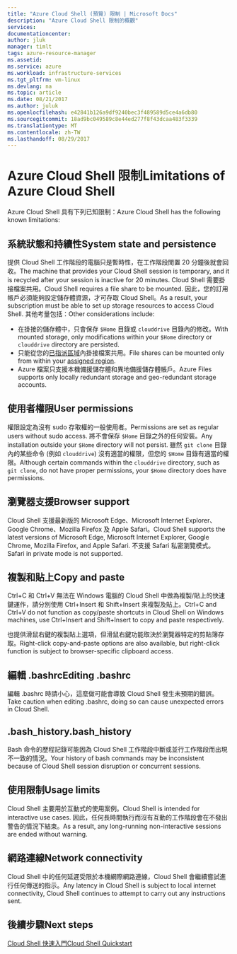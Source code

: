 ```yaml
---
title: "Azure Cloud Shell (預覽) 限制 | Microsoft Docs"
description: "Azure Cloud Shell 限制的概觀"
services: 
documentationcenter: 
author: jluk
manager: timlt
tags: azure-resource-manager
ms.assetid: 
ms.service: azure
ms.workload: infrastructure-services
ms.tgt_pltfrm: vm-linux
ms.devlang: na
ms.topic: article
ms.date: 08/21/2017
ms.author: juluk
ms.openlocfilehash: e42841b126a9df9240bec3f489589d5ce4a6db80
ms.sourcegitcommit: 18ad9bc049589c8e44ed277f8f43dcaa483f3339
ms.translationtype: MT
ms.contentlocale: zh-TW
ms.lasthandoff: 08/29/2017
---
```

# <a name="limitations-of-azure-cloud-shell"></a><span data-ttu-id="65cc1-103">Azure Cloud Shell 限制</span><span class="sxs-lookup"><span data-stu-id="65cc1-103">Limitations of Azure Cloud Shell</span></span>
<span data-ttu-id="65cc1-104">Azure Cloud Shell 具有下列已知限制：</span><span class="sxs-lookup"><span data-stu-id="65cc1-104">Azure Cloud Shell has the following known limitations:</span></span>

## <a name="system-state-and-persistence"></a><span data-ttu-id="65cc1-105">系統狀態和持續性</span><span class="sxs-lookup"><span data-stu-id="65cc1-105">System state and persistence</span></span>
<span data-ttu-id="65cc1-106">提供 Cloud Shell 工作階段的電腦只是暫時性，在工作階段閒置 20 分鐘後就會回收。</span><span class="sxs-lookup"><span data-stu-id="65cc1-106">The machine that provides your Cloud Shell session is temporary, and it is recycled after your session is inactive for 20 minutes.</span></span> <span data-ttu-id="65cc1-107">Cloud Shell 需要掛接檔案共用。</span><span class="sxs-lookup"><span data-stu-id="65cc1-107">Cloud Shell requires a file share to be mounted.</span></span> <span data-ttu-id="65cc1-108">因此，您的訂用帳戶必須能夠設定儲存體資源，才可存取 Cloud Shell。</span><span class="sxs-lookup"><span data-stu-id="65cc1-108">As a result, your subscription must be able to set up storage resources to access Cloud Shell.</span></span> <span data-ttu-id="65cc1-109">其他考量包括：</span><span class="sxs-lookup"><span data-stu-id="65cc1-109">Other considerations include:</span></span>
* <span data-ttu-id="65cc1-110">在掛接的儲存體中，只會保存 `$Home` 目錄或 `clouddrive` 目錄內的修改。</span><span class="sxs-lookup"><span data-stu-id="65cc1-110">With mounted storage, only modifications within your `$Home` directory or `clouddrive` directory are persisted.</span></span>
* <span data-ttu-id="65cc1-111">只能從您的[已指派區域](persisting-shell-storage.md#mount-a-new-clouddrive)內掛接檔案共用。</span><span class="sxs-lookup"><span data-stu-id="65cc1-111">File shares can be mounted only from within your [assigned region](persisting-shell-storage.md#mount-a-new-clouddrive).</span></span>
* <span data-ttu-id="65cc1-112">Azure 檔案只支援本機備援儲存體和異地備援儲存體帳戶。</span><span class="sxs-lookup"><span data-stu-id="65cc1-112">Azure Files supports only locally redundant storage and geo-redundant storage accounts.</span></span>

## <a name="user-permissions"></a><span data-ttu-id="65cc1-113">使用者權限</span><span class="sxs-lookup"><span data-stu-id="65cc1-113">User permissions</span></span>
<span data-ttu-id="65cc1-114">權限設定為沒有 sudo 存取權的一般使用者。</span><span class="sxs-lookup"><span data-stu-id="65cc1-114">Permissions are set as regular users without sudo access.</span></span> <span data-ttu-id="65cc1-115">將不會保存 `$Home` 目錄之外的任何安裝。</span><span class="sxs-lookup"><span data-stu-id="65cc1-115">Any installation outside your `$Home` directory will not persist.</span></span>
<span data-ttu-id="65cc1-116">雖然 `git clone` 目錄內的某些命令 (例如 `clouddrive`) 沒有適當的權限，但您的 `$Home` 目錄有適當的權限。</span><span class="sxs-lookup"><span data-stu-id="65cc1-116">Although certain commands within the `clouddrive` directory, such as `git clone`, do not have proper permissions, your `$Home` directory does have permissions.</span></span>

## <a name="browser-support"></a><span data-ttu-id="65cc1-117">瀏覽器支援</span><span class="sxs-lookup"><span data-stu-id="65cc1-117">Browser support</span></span>
<span data-ttu-id="65cc1-118">Cloud Shell 支援最新版的 Microsoft Edge、Microsoft Internet Explorer、Google Chrome、Mozilla Firefox 及 Apple Safari。</span><span class="sxs-lookup"><span data-stu-id="65cc1-118">Cloud Shell supports the latest versions of Microsoft Edge, Microsoft Internet Explorer, Google Chrome, Mozilla Firefox, and Apple Safari.</span></span> <span data-ttu-id="65cc1-119">不支援 Safari 私密瀏覽模式。</span><span class="sxs-lookup"><span data-stu-id="65cc1-119">Safari in private mode is not supported.</span></span>

## <a name="copy-and-paste"></a><span data-ttu-id="65cc1-120">複製和貼上</span><span class="sxs-lookup"><span data-stu-id="65cc1-120">Copy and paste</span></span>
<span data-ttu-id="65cc1-121">Ctrl+C 和 Ctrl+V 無法在 Windows 電腦的 Cloud Shell 中做為複製/貼上的快速鍵運作，請分別使用 Ctrl+Insert 和 Shift+Insert 來複製及貼上。</span><span class="sxs-lookup"><span data-stu-id="65cc1-121">Ctrl+C and Ctrl+V do not function as copy/paste shortcuts in Cloud Shell on Windows machines, use Ctrl+Insert and Shift+Insert to copy and paste respectively.</span></span>

<span data-ttu-id="65cc1-122">也提供滑鼠右鍵的複製貼上選項，但滑鼠右鍵功能取決於瀏覽器特定的剪貼簿存取。</span><span class="sxs-lookup"><span data-stu-id="65cc1-122">Right-click copy-and-paste options are also available, but right-click function is subject to browser-specific clipboard access.</span></span>

## <a name="editing-bashrc"></a><span data-ttu-id="65cc1-123">編輯 .bashrc</span><span class="sxs-lookup"><span data-stu-id="65cc1-123">Editing .bashrc</span></span>
<span data-ttu-id="65cc1-124">編輯 .bashrc 時請小心，這麼做可能會導致 Cloud Shell 發生未預期的錯誤。</span><span class="sxs-lookup"><span data-stu-id="65cc1-124">Take caution when editing .bashrc, doing so can cause unexpected errors in Cloud Shell.</span></span>

## <a name="bashhistory"></a><span data-ttu-id="65cc1-125">.bash_history</span><span class="sxs-lookup"><span data-stu-id="65cc1-125">.bash_history</span></span>
<span data-ttu-id="65cc1-126">Bash 命令的歷程記錄可能因為 Cloud Shell 工作階段中斷或並行工作階段而出現不一致的情況。</span><span class="sxs-lookup"><span data-stu-id="65cc1-126">Your history of bash commands may be inconsistent because of Cloud Shell session disruption or concurrent sessions.</span></span>

## <a name="usage-limits"></a><span data-ttu-id="65cc1-127">使用限制</span><span class="sxs-lookup"><span data-stu-id="65cc1-127">Usage limits</span></span>
<span data-ttu-id="65cc1-128">Cloud Shell 主要用於互動式的使用案例。</span><span class="sxs-lookup"><span data-stu-id="65cc1-128">Cloud Shell is intended for interactive use cases.</span></span> <span data-ttu-id="65cc1-129">因此，任何長時間執行而沒有互動的工作階段會在不發出警告的情況下結束。</span><span class="sxs-lookup"><span data-stu-id="65cc1-129">As a result, any long-running non-interactive sessions are ended without warning.</span></span>

## <a name="network-connectivity"></a><span data-ttu-id="65cc1-130">網路連線</span><span class="sxs-lookup"><span data-stu-id="65cc1-130">Network connectivity</span></span>
<span data-ttu-id="65cc1-131">Cloud Shell 中的任何延遲受限於本機網際網路連線，Cloud Shell 會繼續嘗試進行任何傳送的指示。</span><span class="sxs-lookup"><span data-stu-id="65cc1-131">Any latency in Cloud Shell is subject to local internet connectivity, Cloud Shell continues to attempt to carry out any instructions sent.</span></span>

## <a name="next-steps"></a><span data-ttu-id="65cc1-132">後續步驟</span><span class="sxs-lookup"><span data-stu-id="65cc1-132">Next steps</span></span>
[<span data-ttu-id="65cc1-133">Cloud Shell 快速入門</span><span class="sxs-lookup"><span data-stu-id="65cc1-133">Cloud Shell Quickstart</span></span>](quickstart.md)
